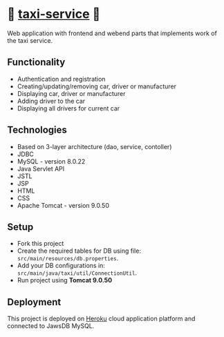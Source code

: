 
# 🚕 [taxi-service](https://taxi-service-losyash.herokuapp.com/login) 🚕


Web application with frontend and webend parts that implements
work of the taxi service.


## Functionality
- Authentication and registration
- Creating/updating/removing car, driver or manufacturer
- Displaying car, driver or manufacturer
- Adding driver to the car
- Displaying all drivers for current car
## Technologies

- Based on 3-layer architecture (dao, service, contoller)
- JDBC
- MySQL - version 8.0.22
- Java Servlet API
- JSTL
- JSP
- HTML
- CSS
- Apache Tomcat - version 9.0.50

##  Setup
- Fork this project
- Create the required tables for DB using file: 
    `src/main/resources/db.properties`.
- Add your DB configurations in: 
    `src/main/java/taxi/util/ConnectionUtil`.
- Run project using __Tomcat 9.0.50__
## Deployment
This project is deployed on [Heroku](https://taxi-service-losyash.herokuapp.com/login) cloud application platform
and connected to JawsDB MySQL.
